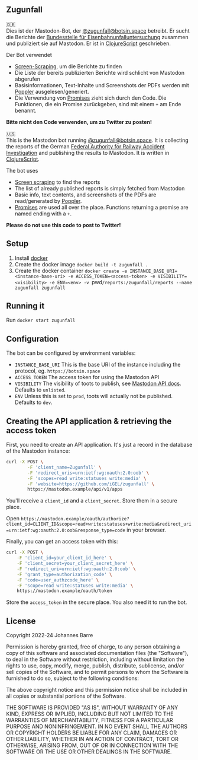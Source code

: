 ## Zugunfall

🇩🇪  
Dies ist der Mastodon-Bot, der [@zugunfall@botsin.space](https://botsin.space/@zugunfall) betreibt.
Er sucht die Berichte der [Bundesstelle für Eisenbahnunfalluntersuchung](https://www.eisenbahn-unfalluntersuchung.de) zusammen und publiziert sie auf Mastodon.
Er ist in [ClojureScript](https://clojurescript.org/) geschrieben.

Der Bot verwendet
* [Screen-Scraping](https://de.wikipedia.org/wiki/Screen_Scraping), um die Berichte zu finden
* Die Liste der bereits publizierten Berichte wird schlicht von Mastodon abgerufen
* Basisinformationen, Text-Inhalte und Screenshots der PDFs werden mit [Poppler](https://poppler.freedesktop.org/) ausgelesen/generiert.
* Die Verwendung von [Promises](https://developer.mozilla.org/en-US/docs/Web/JavaScript/Reference/Global_Objects/Promise) zieht sich durch den Code. Die Funktionen, die ein Promise zurückgeben, sind mit einem `+` am Ende benannt.

**Bitte nicht den Code verwenden, um zu Twitter zu posten!**

🇺🇸  
This is the Mastodon bot running [@zugunfall@botsin.space](https://botsin.space/@zugunfall).
It is collecting the reports of the German [Federal Authority for Railway Accident Investigation](https://www.eisenbahn-unfalluntersuchung.de) and publishing the results to Mastodon.
It is written in [ClojureScript](https://clojurescript.org/).

The bot uses
* [Screen scraping](https://en.wikipedia.org/wiki/Web_scraping) to find the reports
* The list of already published reports is simply fetched from Mastodon
* Basic info, text contents, and screenshots of the PDFs are read/generated by [Poppler](https://poppler.freedesktop.org/).
* [Promises](https://developer.mozilla.org/en-US/docs/Web/JavaScript/Reference/Global_Objects/Promise) are used all over the place. Functions returning a promise are named ending with a `+`.

**Please do not use this code to post to Twitter!**

## Setup

1. Install [docker](https://docs.docker.com/engine/install/)
2. Create the docker image `docker build -t zugunfall .`
4. Create the docker container
   `docker create -e INSTANCE_BASE_URI=<instance-base-uri> -e ACCESS_TOKEN=<access-token> -e VISIBILITY=<visibility> -e ENV=<env> -v `pwd`/reports:/zugunfall/reports --name zugunfall zugunfall`

## Running it

Run `docker start zugunfall`

## Configuration

The bot can be configured by environment variables:

* `INSTANCE_BASE_URI` This is the base URI of the instance including the protocol, eg. `https://botsin.space`
* `ACCESS_TOKEN` The access token for using the Mastodon API
* `VISIBILITY` The visibility of toots to publish, see [Mastodon API docs](https://docs.joinmastodon.org/methods/statuses/#form-data-parameters). Defaults to `unlisted`.
* `ENV` Unless this is set to `prod`, toots will actually not be published. Defaults to `dev`.

## Creating the API application & retrieving the access token

First, you need to create an API application. It's just a record in the database of the Mastodon instance:

```sh
curl -X POST \
        -F 'client_name=Zugunfall' \
        -F 'redirect_uris=urn:ietf:wg:oauth:2.0:oob' \
        -F 'scopes=read write:statuses write:media' \
        -F 'website=https://github.com/iGEL/zugunfall' \
        https://mastodon.example/api/v1/apps
```

You'll receive a `client_id` and a `client_secret`. Store them in a secure place.

Open `https://mastodon.example/oauth/authorize?client_id=CLIENT_ID&scope=read+write:statuses+write:media&redirect_uri=urn:ietf:wg:oauth:2.0:oob&response_type=code` in your browser.

Finally, you can get an access token with this:
```sh
curl -X POST \
	-F 'client_id=your_client_id_here' \
	-F 'client_secret=your_client_secret_here' \
	-F 'redirect_uri=urn:ietf:wg:oauth:2.0:oob' \
	-F 'grant_type=authorization_code' \
	-F 'code=user_authzcode_here' \
	-F 'scope=read write:statuses write:media' \
	https://mastodon.example/oauth/token
```

Store the `access_token` in the secure place. You also need it to run the bot.

## License

Copyright 2022-24 Johannes Barre

Permission is hereby granted, free of charge, to any person obtaining a copy of this software and associated documentation files (the "Software"), to deal in the Software without restriction, including without limitation the rights to use, copy, modify, merge, publish, distribute, sublicense, and/or sell copies of the Software, and to permit persons to whom the Software is furnished to do so, subject to the following conditions:

The above copyright notice and this permission notice shall be included in all copies or substantial portions of the Software.

THE SOFTWARE IS PROVIDED "AS IS", WITHOUT WARRANTY OF ANY KIND, EXPRESS OR IMPLIED, INCLUDING BUT NOT LIMITED TO THE WARRANTIES OF MERCHANTABILITY, FITNESS FOR A PARTICULAR PURPOSE AND NONINFRINGEMENT. IN NO EVENT SHALL THE AUTHORS OR COPYRIGHT HOLDERS BE LIABLE FOR ANY CLAIM, DAMAGES OR OTHER LIABILITY, WHETHER IN AN ACTION OF CONTRACT, TORT OR OTHERWISE, ARISING FROM, OUT OF OR IN CONNECTION WITH THE SOFTWARE OR THE USE OR OTHER DEALINGS IN THE SOFTWARE.
